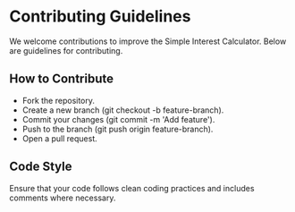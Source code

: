 # Contributing Guidelines

We welcome contributions to improve the Simple Interest Calculator. Below are guidelines for contributing.

## How to Contribute
- Fork the repository.
- Create a new branch (git checkout -b feature-branch).
- Commit your changes (git commit -m 'Add feature').
- Push to the branch (git push origin feature-branch).
- Open a pull request.

## Code Style
Ensure that your code follows clean coding practices and includes comments where necessary.
